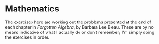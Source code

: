 # Mathematics

The exercises here are working out the problems presented at the end of each chapter in _Forgotten Algebra_, by Barbara Lee Bleau. These are by no means indicative of what I actually do or don't remember; I'm simply doing the exercises in order.
